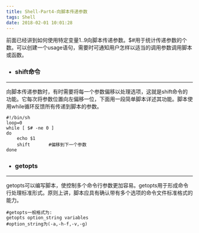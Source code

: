 ```yaml
---
title: Shell-Part4-向脚本传递参数
tags: Shell
date: 2018-02-01 10:01:28
---
```

前面已经讲到如何使用特定变量$1..$9向脚本传递参数。$#用于统计传递参数的个数。可以创建一个usage语句，需要时可通知用户怎样以适当的调用参数调用脚本或函数。
- ### shift命令

---
向脚本传递参数时，有时需要将每一个参数偏移以处理选项，这就是shift命令的功能。它每次将参数位置向左偏移一位，下面用一段简单脚本详述其功能。脚本使用while循环反馈所有传递到脚本的参数。
~~~
#!/bin/sh
loop=0
while [ $# -ne 0 ]
do 
    echo $1
    shift       #偏移到下一个参数　
done
~~~
- ### getopts　

---
getopts可以编写脚本，使控制多个命令行参数更加容易。getopts用于形成命令行处理标准形式。原则上讲，脚本应具有确认带有多个选项的命令文件标准格式的能力。
~~~
#getopts一般格式为:
getopts option_string variables
#option_string为(-a,-h-f,-v,-g)
~~~
